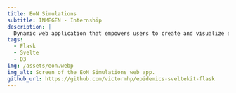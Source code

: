 ```yaml
---
title: EoN Simulations
subtitle: INMEGEN - Internship
description: |
  Dynamic web application that empowers users to create and visualize epidemics on networks.
tags:
  - Flask
  - Svelte
  - D3
img: /assets/eon.webp
img_alt: Screen of the EoN Simulations web app.
github_url: https://github.com/victormhp/epidemics-sveltekit-flask
---
```

